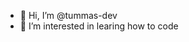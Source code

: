 - 👋 Hi, I’m @tummas-dev
- 👀 I’m interested in learing how to code

<!---
tummas-dev/tummas-dev is a ✨ special ✨ repository because its `README.md` (this file) appears on your GitHub profile.
You can click the Preview link to take a look at your changes.
--->
